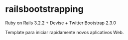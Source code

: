 railsbootstrapping
==================

Ruby on Rails 3.2.2 + Devise + Twitter Bootstrap 2.3.0

Template para iniciar rapidamente novos aplicativos Web.